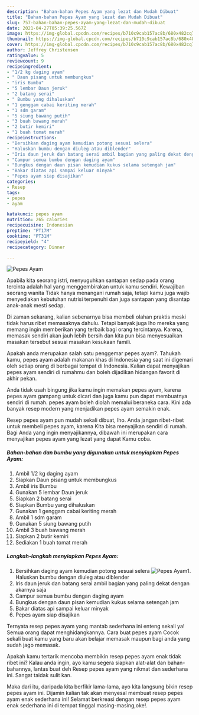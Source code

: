 ```yaml
---
description: "Bahan-bahan Pepes Ayam yang lezat dan Mudah Dibuat"
title: "Bahan-bahan Pepes Ayam yang lezat dan Mudah Dibuat"
slug: 757-bahan-bahan-pepes-ayam-yang-lezat-dan-mudah-dibuat
date: 2021-04-27T05:39:25.567Z
image: https://img-global.cpcdn.com/recipes/b710c9cab157ac8b/680x482cq70/pepes-ayam-foto-resep-utama.jpg
thumbnail: https://img-global.cpcdn.com/recipes/b710c9cab157ac8b/680x482cq70/pepes-ayam-foto-resep-utama.jpg
cover: https://img-global.cpcdn.com/recipes/b710c9cab157ac8b/680x482cq70/pepes-ayam-foto-resep-utama.jpg
author: Jeffrey Christensen
ratingvalue: 5
reviewcount: 9
recipeingredient:
- "1/2 kg daging ayam"
- " Daun pisang untuk membungkus"
- "iris Bumbu"
- "5 lembar Daun jeruk"
- "2 batang serai"
- " Bumbu yang dihaluskan"
- "1 genggam cabai keriting merah"
- "1 sdm garam"
- "5 siung bawang putih"
- "3 buah bawang merah"
- "2 butir kemiri"
- "1 buah tomat merah"
recipeinstructions:
- "Bersihkan daging ayam kemudian potong sesuai selera"
- "Haluskan bumbu dengan diuleg atau diblender"
- "Iris daun jeruk dan batang serai ambil bagian yang paling dekat dengan akarnya saja"
- "Campur semua bumbu dengan daging ayam"
- "Bungkus dengan daun pisan kemudian kukus selama setengah jam"
- "Bakar diatas api sampai keluar minyak"
- "Pepes ayam siap disajikan"
categories:
- Resep
tags:
- pepes
- ayam

katakunci: pepes ayam 
nutrition: 265 calories
recipecuisine: Indonesian
preptime: "PT17M"
cooktime: "PT31M"
recipeyield: "4"
recipecategory: Dinner

---
```



![Pepes Ayam](https://img-global.cpcdn.com/recipes/b710c9cab157ac8b/680x482cq70/pepes-ayam-foto-resep-utama.jpg)

Apabila kita seorang istri, menyuguhkan santapan sedap pada orang tercinta adalah hal yang menggembirakan untuk kamu sendiri. Kewajiban seorang  wanita Tidak hanya menangani rumah saja, tetapi kamu juga wajib menyediakan kebutuhan nutrisi terpenuhi dan juga santapan yang disantap anak-anak mesti sedap.

Di zaman  sekarang, kalian sebenarnya bisa membeli olahan praktis meski tidak harus ribet memasaknya dahulu. Tetapi banyak juga lho mereka yang memang ingin memberikan yang terbaik bagi orang tercintanya. Karena, memasak sendiri akan jauh lebih bersih dan kita pun bisa menyesuaikan masakan tersebut sesuai masakan kesukaan famili. 



Apakah anda merupakan salah satu penggemar pepes ayam?. Tahukah kamu, pepes ayam adalah makanan khas di Indonesia yang saat ini digemari oleh setiap orang di berbagai tempat di Indonesia. Kalian dapat menyajikan pepes ayam sendiri di rumahmu dan boleh dijadikan hidangan favorit di akhir pekan.

Anda tidak usah bingung jika kamu ingin memakan pepes ayam, karena pepes ayam gampang untuk dicari dan juga kamu pun dapat membuatnya sendiri di rumah. pepes ayam boleh diolah memalui beraneka cara. Kini ada banyak resep modern yang menjadikan pepes ayam semakin enak.

Resep pepes ayam pun mudah sekali dibuat, lho. Anda jangan ribet-ribet untuk membeli pepes ayam, karena Kita bisa menyajikan sendiri di rumah. Bagi Anda yang ingin menyajikannya, dibawah ini merupakan cara menyajikan pepes ayam yang lezat yang dapat Kamu coba.

<!--inarticleads1-->

##### Bahan-bahan dan bumbu yang digunakan untuk menyiapkan Pepes Ayam:

1. Ambil 1/2 kg daging ayam
1. Siapkan  Daun pisang untuk membungkus
1. Ambil iris Bumbu
1. Gunakan 5 lembar Daun jeruk
1. Siapkan 2 batang serai
1. Siapkan  Bumbu yang dihaluskan
1. Gunakan 1 genggam cabai keriting merah
1. Ambil 1 sdm garam
1. Gunakan 5 siung bawang putih
1. Ambil 3 buah bawang merah
1. Siapkan 2 butir kemiri
1. Sediakan 1 buah tomat merah




<!--inarticleads2-->

##### Langkah-langkah menyiapkan Pepes Ayam:

1. Bersihkan daging ayam kemudian potong sesuai selera
<img src="https://img-global.cpcdn.com/steps/cedaa059f2af8b6c/160x128cq70/pepes-ayam-langkah-memasak-1-foto.jpg" alt="Pepes Ayam">1. Haluskan bumbu dengan diuleg atau diblender
1. Iris daun jeruk dan batang serai ambil bagian yang paling dekat dengan akarnya saja
1. Campur semua bumbu dengan daging ayam
1. Bungkus dengan daun pisan kemudian kukus selama setengah jam
1. Bakar diatas api sampai keluar minyak
1. Pepes ayam siap disajikan




Ternyata resep pepes ayam yang mantab sederhana ini enteng sekali ya! Semua orang dapat menghidangkannya. Cara buat pepes ayam Cocok sekali buat kamu yang baru akan belajar memasak maupun bagi anda yang sudah jago memasak.

Apakah kamu tertarik mencoba membikin resep pepes ayam enak tidak ribet ini? Kalau anda ingin, ayo kamu segera siapkan alat-alat dan bahan-bahannya, lantas buat deh Resep pepes ayam yang nikmat dan sederhana ini. Sangat taidak sulit kan. 

Maka dari itu, daripada kita berfikir lama-lama, ayo kita langsung bikin resep pepes ayam ini. Dijamin kalian tak akan menyesal membuat resep pepes ayam enak sederhana ini! Selamat berkreasi dengan resep pepes ayam enak sederhana ini di tempat tinggal masing-masing,oke!.

